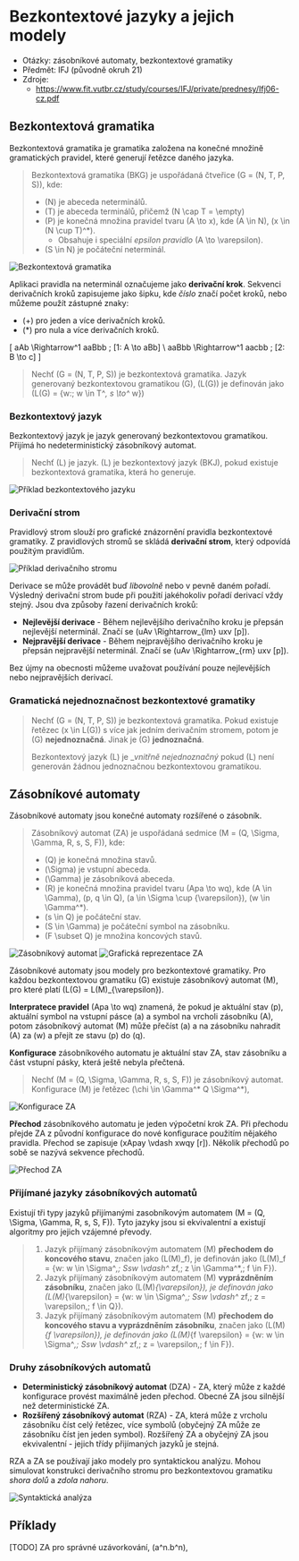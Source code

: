 # Bezkontextové jazyky a jejich modely
- Otázky: zásobníkové automaty, bezkontextové gramatiky
- Předmět: IFJ (původně okruh 21)
- Zdroje:
    - https://www.fit.vutbr.cz/study/courses/IFJ/private/prednesy/Ifj06-cz.pdf

## Bezkontextová gramatika
Bezkontextová gramatika je gramatika založena na konečné množině gramatických pravidel, které generují řetězce daného jazyka.

> Bezkontextová gramatika (BKG) je uspořádaná čtveřice \(G = (N, T, P, S)\), kde:
> - \(N\) je abeceda neterminálů.
> - \(T\) je abeceda terminálů, přičemž \(N \cap T = \empty\)
> - \(P\) je konečná množina pravidel tvaru \(A \to x\), kde \(A \in N\), \(x \in (N \cup T)^*\).
>   - Obsahuje i speciální _epsilon pravidlo_ \(A \to \varepsilon\).
> - \(S \in N\) je počáteční neterminál.

![Bezkontextová gramatika](/Images/22/bezkontextova_gramatika.png)

Aplikaci pravidla na neterminál označujeme jako __derivační krok__. Sekvenci derivačních kroků zapisujeme jako šipku, kde _číslo_ značí počet kroků, nebo můžeme použít zástupné znaky:
- \(+\) pro jeden a více derivačních kroků.
- \(*\) pro nula a více derivačních kroků.

\[
    aAb \Rightarrow^1 aaBbb \; [1: A \to aBb] \\
    aaBbb \Rightarrow^1 aacbb \; [2: B \to c]
\]

> Nechť \(G = (N, T, P, S)\) je bezkontextová gramatika. Jazyk generovaný bezkontextovou gramatikou \(G\), \(L(G)\) je definován jako \(L(G) = \{w:\; w \in T^*, s \to^* w\}\)

### Bezkontextový jazyk
Bezkontextový jazyk je jazyk generovaný bezkontextovou gramatikou. Přijímá ho nedeterministický zásobníkový automat.

> Nechť \(L\) je jazyk. \(L\) je bezkontextový jazyk (BKJ), pokud existuje bezkontextová gramatika, která ho generuje.

![Příklad bezkontextového jazyku](/Images/22/bezkontextovy_jazyk.png)

### Derivační strom
Pravidlový strom slouží pro grafické znázornění pravidla bezkontextové gramatiky. Z pravidlových stromů se skládá __derivační strom__, který odpovídá použitým pravidlům.

![Příklad derivačního stromu](/Images/22/pravidlovy_strom.png)

Derivace se může provádět buď _libovolně_ nebo v pevně daném pořadí. Výsledný derivační strom bude při použití jakéhokoliv pořadí derivací vždy stejný. Jsou dva způsoby řazení derivačních kroků:
- __Nejlevější derivace__ - Během nejlevějšího derivačního kroku je přepsán nejlevější neterminál. Značí se \(uAv \Rightarrow_{lm} uxv [p]\).
- __Nejpravější derivace__ - Během nejpravějšího derivačního kroku je přepsán nejpravější neterminál. Značí se \(uAv \Rightarrow_{rm} uxv [p]\).

Bez újmy na obecnosti můžeme uvažovat používání pouze nejlevějších nebo nejpravějších derivací.

### Gramatická nejednoznačnost bezkontextové gramatiky
> Nechť \(G = (N, T, P, S)\) je bezkontextová gramatika. Pokud existuje řetězec \(x \in L(G)\) s více jak jedním derivačním stromem, potom je \(G\) __nejednoznačná__. Jinak je \(G\) __jednoznačná__.
>
> Bezkontextový jazyk \(L\) je __vnitřně nejednoznačný_ pokud \(L\) není generován žádnou jednoznačnou bezkontextovou gramatikou.

## Zásobníkové automaty
Zásobníkové automaty jsou konečné automaty rozšířené o zásobník.
> Zásobníkový automat (ZA) je uspořádaná sedmice \(M = (Q, \Sigma, \Gamma, R, s, S, F)\), kde:
> - \(Q\) je konečná množina stavů.
> - \(\Sigma\) je vstupní abeceda.
> - \(\Gamma\) je zásobníková abeceda.
> - \(R\) je konečná množina pravidel tvaru \(Apa \to wq\), kde \(A \in \Gamma\), \(p, q \in Q\), \(a \in \Sigma \cup \{\varepsilon\}\), \(w \in \Gamma^*\).
> - \(s \in Q\) je počáteční stav.
> - \(S \in \Gamma\) je počáteční symbol na zásobníku.
> - \(F \subset Q\) je množina koncových stavů.

![Zásobníkový automat](/Images/22/zasobnikovy_automat.png)
![Grafická reprezentace ZA](/Images/22/zasobnikovy_automat_graficka_reprezentace.png)

Zásobníkové automaty jsou modely pro bezkontextové gramatiky. Pro každou bezkontextovou gramatiku \(G\) existuje zásobníkový automat \(M\), pro které platí \(L(G) = L(M)_{\varepsilon}\).

__Interpratece pravidel__ \(Apa \to wq\) znamená, že pokud je aktuální stav \(p\), aktuální symbol na vstupní pásce \(a\) a symbol na vrcholi zásobníku \(A\), potom zásobníkový automat \(M\) může přečíst \(a\) a na zásobníku nahradit \(A\) za \(w\) a přejít ze stavu \(p\) do \(q\).

__Konfigurace__ zásobníkového automatu je aktuální stav ZA, stav zásobníku a část vstupní pásky, která ještě nebyla přečtená.
> Nechť \(M = (Q, \Sigma, \Gamma, R, s, S, F)\) je zásobníkový automat. Konfigurace \(M\) je řetězec \(\chi \in \Gamma^* Q \Sigma^*\),

![Konfigurace ZA](/Images/22/konfigurace_za.png)

__Přechod__ zásobníkového automatu je jeden výpočetní krok ZA. Při přechodu přejde ZA z původní konfigurace do nové konfigurace použitím nějakého pravidla. Přechod se zapisuje \(xApay \vdash xwqy [r]\). Několik přechodů po sobě se nazývá sekvence přechodů.

![Přechod ZA](/Images/22/prechod_za.png)

### Přijímané jazyky zásobníkových automatů
Existují tři typy jazyků přijímanými zasobníkovým automatem \(M = (Q, \Sigma, \Gamma, R, s, S, F)\). Tyto jazyky jsou si ekvivalentní a existují algoritmy pro jejich vzájemné převody.

> 1. Jazyk přijímaný zásobníkovým automatem \(M\) __přechodem do koncového stavu__, značen jako \(L(M)_f\), je definován jako \(L(M)_f = \{w: w \in \Sigma^*,\; Ssw \vdash^* zf,\; z \in \Gamma^*,\; f \in F\}\).
> 2. Jazyk přijímaný zásobníkovým automatem \(M\) __vyprázdněním zásobníku__, značen jako \(L(M)_{\varepsilon}\), je definován jako \(L(M)_{\varepsilon} = \{w: w \in \Sigma^*,\; Ssw \vdash^* zf,\; z = \varepsilon,\; f \in Q\}\).
> 3. Jazyk přijímaný zásobníkovým automatem \(M\) __přechodem do koncového stavu a vyprázdněním zásobníku__, značen jako \(L(M)_{f \varepsilon}\), je definován jako \(L(M)_{f \varepsilon} = \{w: w \in \Sigma^*,\; Ssw \vdash^* zf,\; z = \varepsilon,\; f \in F\}\).

### Druhy zásobníkových automatů
- __Deterministický zásobníkový automat__ (DZA) - ZA, který může z každé konfigurace provést maximálně jeden přechod. Obecné ZA jsou silnější než deterministické ZA.
- __Rozšířený zásobníkový automat__ (RZA) - ZA, která může z vrcholu zásobníku číst celý řetězec, více symbolů (obyčejný ZA může ze zásobníku číst jen jeden symbol). Rozšířený ZA a obyčejný ZA jsou ekvivalentní - jejich třídy přijímaných jazyků je stejná.

RZA a ZA se používají jako modely pro syntaktickou analýzu. Mohou simulovat konstrukci derivačního stromu pro bezkontextovou gramatiku _shora dolů_ a _zdola nahoru_.

![Syntaktická analýza](/Images/22/syntakticka_analyza.png)

## Příklady
[TODO] ZA pro správné uzávorkování, (a^n.b^n),
